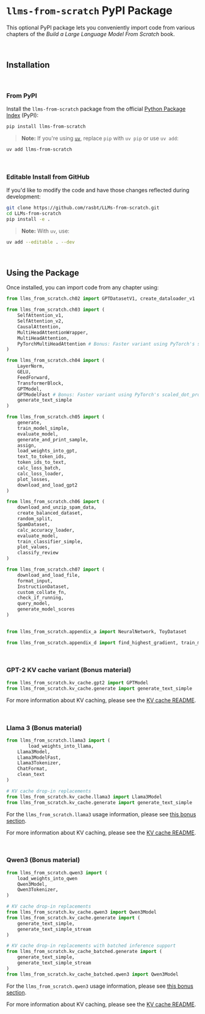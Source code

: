 # `llms-from-scratch` PyPI Package

This optional PyPI package lets you conveniently import code from various chapters of the *Build a Large Language Model From Scratch* book.

&nbsp;
## Installation

&nbsp;
### From PyPI

Install the `llms-from-scratch` package from the official [Python Package Index](https://pypi.org/project/llms-from-scratch/) (PyPI):

```bash
pip install llms-from-scratch
```

> **Note:** If you're using [`uv`](https://github.com/astral-sh/uv), replace `pip` with `uv pip` or use `uv add`:

```bash
uv add llms-from-scratch
```



&nbsp;
### Editable Install from GitHub

If you'd like to modify the code and have those changes reflected during development:

```bash
git clone https://github.com/rasbt/LLMs-from-scratch.git
cd LLMs-from-scratch
pip install -e .
```

> **Note:** With `uv`, use:

```bash
uv add --editable . --dev
```



&nbsp;
## Using the Package

Once installed, you can import code from any chapter using:

```python
from llms_from_scratch.ch02 import GPTDatasetV1, create_dataloader_v1

from llms_from_scratch.ch03 import (
    SelfAttention_v1,
    SelfAttention_v2,
    CausalAttention,
    MultiHeadAttentionWrapper,
    MultiHeadAttention,
    PyTorchMultiHeadAttention # Bonus: Faster variant using PyTorch's scaled_dot_product_attention
)

from llms_from_scratch.ch04 import (
    LayerNorm,
    GELU,
    FeedForward,
    TransformerBlock,
    GPTModel,
    GPTModelFast # Bonus: Faster variant using PyTorch's scaled_dot_product_attention
    generate_text_simple
)

from llms_from_scratch.ch05 import (
    generate,
    train_model_simple,
    evaluate_model,
    generate_and_print_sample,
    assign,
    load_weights_into_gpt,
    text_to_token_ids,
    token_ids_to_text,
    calc_loss_batch,
    calc_loss_loader,
    plot_losses,
    download_and_load_gpt2
)

from llms_from_scratch.ch06 import (
    download_and_unzip_spam_data,
    create_balanced_dataset,
    random_split,
    SpamDataset,
    calc_accuracy_loader,
    evaluate_model,
    train_classifier_simple,
    plot_values,
    classify_review
)

from llms_from_scratch.ch07 import (
    download_and_load_file,
    format_input,
    InstructionDataset,
    custom_collate_fn,
    check_if_running,
    query_model,
    generate_model_scores
)

	
from llms_from_scratch.appendix_a import NeuralNetwork, ToyDataset

from llms_from_scratch.appendix_d import find_highest_gradient, train_model
```



&nbsp;

### GPT-2 KV cache variant (Bonus material)

```python
from llms_from_scratch.kv_cache.gpt2 import GPTModel
from llms_from_scratch.kv_cache.generate import generate_text_simple
```

For more information about KV caching, please see the [KV cache README](../../ch04/03_kv-cache).



&nbsp;

### Llama  3 (Bonus material)

```python
from llms_from_scratch.llama3 import (
		load_weights_into_llama,
  	Llama3Model,
    Llama3ModelFast,
    Llama3Tokenizer,
    ChatFormat,
    clean_text
)

# KV cache drop-in replacements
from llms_from_scratch.kv_cache.llama3 import Llama3Model
from llms_from_scratch.kv_cache.generate import generate_text_simple
```

For the `llms_from_scratch.llama3` usage information, please see [this bonus section](../../ch05/07_gpt_to_llama/README.md). 

For more information about KV caching, please see the [KV cache README](../../ch04/03_kv-cache).


&nbsp;
### Qwen3 (Bonus material)

```python
from llms_from_scratch.qwen3 import (
    load_weights_into_qwen
    Qwen3Model,
    Qwen3Tokenizer,
)

# KV cache drop-in replacements
from llms_from_scratch.kv_cache.qwen3 import Qwen3Model
from llms_from_scratch.kv_cache.generate import (
    generate_text_simple,
    generate_text_simple_stream
)

# KV cache drop-in replacements with batched inference support
from llms_from_scratch.kv_cache_batched.generate import (
    generate_text_simple,
    generate_text_simple_stream
)
from llms_from_scratch.kv_cache_batched.qwen3 import Qwen3Model
```

For the `llms_from_scratch.qwen3` usage information, please see [this bonus section](../../ch05/11_qwen3/README.md).

For more information about KV caching, please see the [KV cache README](../../ch04/03_kv-cache).
